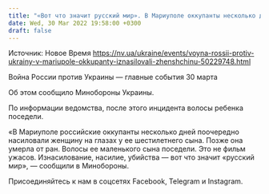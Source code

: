 ```yaml
---
title: "«Вот что значит русский мир». В Мариуполе оккупанты несколько дней насиловали женщину на глазах у ее шестилетнего сына"
date: Wed, 30 Mar 2022 19:58:00 +0300
draft: false
---
```

Источник: Новое Время https://nv.ua/ukraine/events/voyna-rossii-protiv-ukrainy-v-mariupole-okkupanty-iznasilovali-zhenshchinu-50229748.html


Война России против Украины — главные события 30 марта

 Об этом сообщило Минобороны Украины.

По информации ведомства, после этого инцидента волосы ребенка поседели.

«В Мариуполе российские оккупанты несколько дней поочередно насиловали женщину на глазах у ее шестилетнего сына. Позже она умерла от ран. Волосы ее маленького сына поседели. Это не фильм ужасов. Изнасилование, насилие, убийства — вот что значит «русский мир», — сообщили в Минобороны.

Присоединяйтесь к нам в соцсетях Facebook, Telegram и Instagram.
